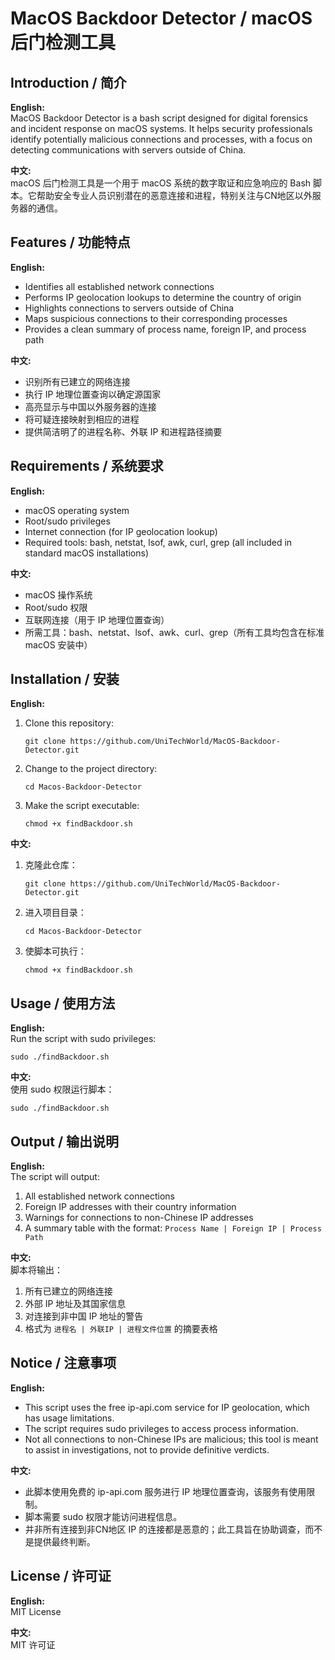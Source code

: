 # MacOS Backdoor Detector / macOS 后门检测工具

## Introduction / 简介

**English:**  
MacOS Backdoor Detector is a bash script designed for digital forensics and incident response on macOS systems. It helps security professionals identify potentially malicious connections and processes, with a focus on detecting communications with servers outside of China.

**中文:**  
macOS 后门检测工具是一个用于 macOS 系统的数字取证和应急响应的 Bash 脚本。它帮助安全专业人员识别潜在的恶意连接和进程，特别关注与CN地区以外服务器的通信。

## Features / 功能特点

**English:**  
- Identifies all established network connections
- Performs IP geolocation lookups to determine the country of origin
- Highlights connections to servers outside of China
- Maps suspicious connections to their corresponding processes
- Provides a clean summary of process name, foreign IP, and process path

**中文:**  
- 识别所有已建立的网络连接
- 执行 IP 地理位置查询以确定源国家
- 高亮显示与中国以外服务器的连接
- 将可疑连接映射到相应的进程
- 提供简洁明了的进程名称、外联 IP 和进程路径摘要

## Requirements / 系统要求

**English:**  
- macOS operating system
- Root/sudo privileges
- Internet connection (for IP geolocation lookup)
- Required tools: bash, netstat, lsof, awk, curl, grep (all included in standard macOS installations)

**中文:**  
- macOS 操作系统
- Root/sudo 权限
- 互联网连接（用于 IP 地理位置查询）
- 所需工具：bash、netstat、lsof、awk、curl、grep（所有工具均包含在标准 macOS 安装中）

## Installation / 安装

**English:**  
1. Clone this repository:
   ```
   git clone https://github.com/UniTechWorld/MacOS-Backdoor-Detector.git
   ```
2. Change to the project directory:
   ```
   cd Macos-Backdoor-Detector
   ```
3. Make the script executable:
   ```
   chmod +x findBackdoor.sh
   ```

**中文:**  
1. 克隆此仓库：
   ```
   git clone https://github.com/UniTechWorld/MacOS-Backdoor-Detector.git
   ```
2. 进入项目目录：
   ```
   cd Macos-Backdoor-Detector
   ```
3. 使脚本可执行：
   ```
   chmod +x findBackdoor.sh
   ```

## Usage / 使用方法

**English:**  
Run the script with sudo privileges:
```
sudo ./findBackdoor.sh
```

**中文:**  
使用 sudo 权限运行脚本：
```
sudo ./findBackdoor.sh
```

## Output / 输出说明

**English:**  
The script will output:
1. All established network connections
2. Foreign IP addresses with their country information
3. Warnings for connections to non-Chinese IP addresses
4. A summary table with the format: `Process Name | Foreign IP | Process Path`

**中文:**  
脚本将输出：
1. 所有已建立的网络连接
2. 外部 IP 地址及其国家信息
3. 对连接到非中国 IP 地址的警告
4. 格式为 `进程名 | 外联IP | 进程文件位置` 的摘要表格

## Notice / 注意事项

**English:**  
- This script uses the free ip-api.com service for IP geolocation, which has usage limitations.
- The script requires sudo privileges to access process information.
- Not all connections to non-Chinese IPs are malicious; this tool is meant to assist in investigations, not to provide definitive verdicts.

**中文:**  
- 此脚本使用免费的 ip-api.com 服务进行 IP 地理位置查询，该服务有使用限制。
- 脚本需要 sudo 权限才能访问进程信息。
- 并非所有连接到非CN地区 IP 的连接都是恶意的；此工具旨在协助调查，而不是提供最终判断。

## License / 许可证

**English:**  
MIT License

**中文:**  
MIT 许可证 
